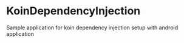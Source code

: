 # KoinDependencyInjection
Sample application for koin dependency injection setup with android application
